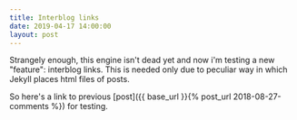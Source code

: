 ```yaml
---
title: Interblog links
date: 2019-04-17 14:00:00
layout: post
---
```


Strangely enough, this engine isn't dead yet and now i'm testing a new
"feature": interblog links. This is needed only due to peculiar way in which
Jekyll places html files of posts.

<cut/>

So here's a link to previous
[post]({{ base_url }}{% post_url 2018-08-27-comments %}) for testing.
